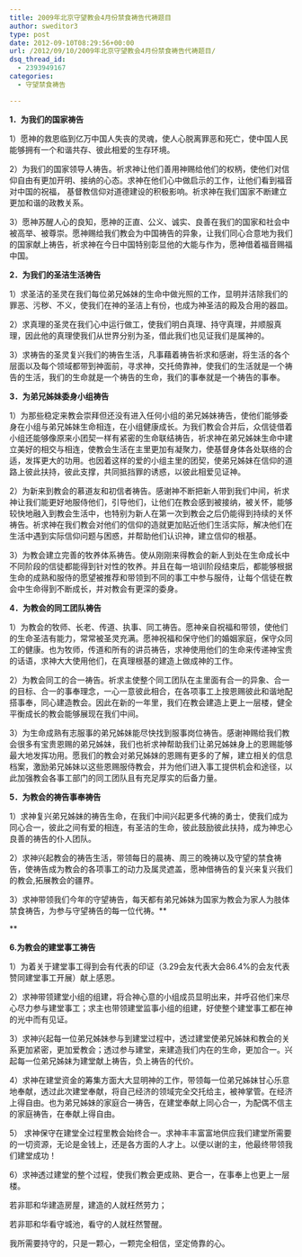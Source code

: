 ```yaml
---
title: 2009年北京守望教会4月份禁食祷告代祷题目
author: sweditor3
type: post
date: 2012-09-10T08:29:56+00:00
url: /2012/09/10/2009年北京守望教会4月份禁食祷告代祷题目/
dsq_thread_id:
  - 2393949167
categories:
  - 守望禁食祷告

---
```

**1．为我们的国家祷告**
  
1）愿神的救恩临到亿万中国人失丧的灵魂，使人心脱离罪恶和死亡，使中国人民能够拥有一个和谐共存、彼此相爱的生存环境。
  
2）为我们的国家领导人祷告。祈求神让他们善用神赐给他们的权柄，使他们对信仰自由有更加开明、接纳的心态。求神在他们心中做启示的工作，让他们看到福音对中国的祝福， 基督教信仰对道德建设的积极影响。祈求神在我们国家不断建立更加和谐的政教关系。
  
3）愿神苏醒人心的良知，愿神的正直、公义、诚实、良善在我们的国家和社会中被高举、被尊崇。愿神赐给我们教会为中国祷告的异象，让我们同心合意地为我们的国家献上祷告，祈求神在今日中国特别彰显他的大能与作为，愿神借着福音赐福中国。

**2．为我们的圣洁生活祷告**
  
1）求圣洁的圣灵在我们每位弟兄姊妹的生命中做光照的工作，显明并洁除我们的罪恶、污秽、不义，使我们在神的圣洁上有份，也成为神圣洁的殿及合用的器皿。
  
2）求真理的圣灵在我们心中运行做工，使我们明白真理、持守真理，并顺服真理，因此他的真理使我们从世界分别为圣，借此我们也见证我们是属神的。
  
3）求祷告的圣灵复兴我们的祷告生活，凡事藉着祷告祈求和感谢，将生活的各个层面以及每个领域都带到神面前，寻求神，交托倚靠神，使我们的生活就是一个祷告的生活，我们的生命就是一个祷告的生命，我们的事奉就是一个祷告的事奉。

**3．为弟兄姊妹委身小组祷告**
  
1）为那些稳定来教会崇拜但还没有进入任何小组的弟兄姊妹祷告，使他们能够委身在小组与弟兄姊妹生命相连，在小组健康成长。为我们教会合并后，众信徒借着小组还能够像原来小团契一样有紧密的生命联结祷告，祈求神在弟兄姊妹生命中建立美好的相交与相连，使教会生活在主里更加有凝聚力，使基督身体各处联络的合适，发挥更大的功用。也因着这样的爱的小组主里的团契，使弟兄姊妹在信仰的道路上彼此扶持，彼此支撑，共同抵挡罪的诱惑，以彼此相爱见证神。
  
2）为新来到教会的慕道友和初信者祷告。感谢神不断把新人带到我们中间，祈求神让我们能更好地服侍他们，引导他们，让他们在教会感到被接纳，被关怀，能够较快地融入到教会生活中，也特别为新人在第一次到教会之后仍能得到持续的关怀祷告。祈求神在我们教会对他们的信仰的造就更加贴近他们生活实际，解决他们在生活中遇到实际信仰问题与困惑，并帮助他们认识神，建立信仰的根基。
  
3）为教会建立完善的牧养体系祷告。使从刚刚来得教会的新人到处在生命成长中不同阶段的信徒都能得到针对性的牧养。并且在每一培训阶段结束后，都能够根据生命的成熟和服侍的愿望被推荐和带领到不同的事工中参与服侍，让每个信徒在教会中生命得到不断成长，并对教会有更深的委身。

**4．为教会的同工团队祷告**
  
1）为教会的牧师、长老、传道、执事、同工祷告。愿神亲自祝福和带领，使他们的生命圣洁有能力，常常被圣灵充满。愿神祝福和保守他们的婚姻家庭，保守众同工的健康。也为牧师，传道和所有的讲员祷告，求神使用他们的生命来传递神宝贵的话语，求神大大使用他们，在真理根基的建造上做成神的工作。
  
2）为教会同工的合一祷告。祈求主使整个同工团队在主里面有合一的异象、合一的目标、合一的事奉理念，一心一意彼此相合，在各项事工上按恩赐彼此和谐地配搭事奉，同心建造教会。因此在新的一年里，我们在教会建造上更上一层楼，健全平衡成长的教会能够展现在我们中间。
  
3）为生命成熟有志服事的弟兄姊妹能尽快找到服事岗位祷告。感谢神赐给我们教会很多有宝贵恩赐的弟兄姊妹，我们也祈求神帮助我们让弟兄姊妹身上的恩赐能够最大地发挥功用。愿我们的教会对弟兄姊妹的恩赐有更多的了解，建立相关的信息档案，激励弟兄姊妹以这些恩赐服侍教会，并为他们进入事工提供机会和途径，以此加强教会各事工部门的同工团队且有充足厚实的后备力量。

**5．为教会的祷告事奉祷告**
  
1）求神复兴弟兄姊妹的祷告生命，在我们中间兴起更多代祷的勇士，使我们成为同心合一，彼此之间有爱的相连，有圣洁的生命，彼此鼓励彼此扶持，成为神忠心良善的祷告的仆人团队。
  
2）求神兴起教会的祷告生活，带领每日的晨祷、周三的晚祷以及守望的禁食祷告，使祷告成为教会的各项事工的动力及属灵遮盖，愿神借祷告的复兴来复兴我们的教会,拓展教会的疆界。
  
3）求神带领我们今年的守望祷告，每天都有弟兄姊妹为国家为教会为家人为肢体禁食祷告，为参与守望祷告的每一位代祷。**
  
** 

**6.为教会的建堂事工祷告**
  
1）为着关于建堂事工得到会有代表的印证（3.29会友代表大会86.4%的会友代表赞同建堂事工开展）献上感恩。
  
2）求神带领建堂小组的组建，将合神心意的小组成员显明出来，并呼召他们来尽心尽力参与建堂事工；求主也带领建堂监事小组的组建，好使整个建堂事工都在神的光中而有见证。
  
3）求神兴起每一位弟兄姊妹参与到建堂过程中，透过建堂使弟兄姊妹和教会的关系更加紧密，更加爱教会；透过参与建堂，来建造我们内在的生命，更加合一。兴起每一位弟兄姊妹为建堂献上祷告，负上祷告的代价。
  
4）求神在建堂资金的筹集方面大大显明神的工作，带领每一位弟兄姊妹甘心乐意地奉献，透过此次建堂奉献，将自己经济的领域完全交托给主，被神掌管。在经济上得自由。也为弟兄姊妹的家庭合一祷告，在建堂奉献上同心合一，为配偶不信主的家庭祷告，在奉献上得自由。
  
5） 求神保守在建堂全过程里教会始终合一。求神丰丰富富地供应我们建堂所需要的一切资源，无论是金钱上，还是各方面的人才上。以便以谢的主，他最终带领我们建堂成功！
  
6）求神透过建堂的整个过程，使我们教会更成熟、更合一，在事奉上也更上一层楼。

若非耶和华建造房屋，建造的人就枉然劳力；
  
若非耶和华看守城池，看守的人就枉然警醒。
  
我所需要持守的，只是一颗心，一颗完全相信，坚定倚靠的心。